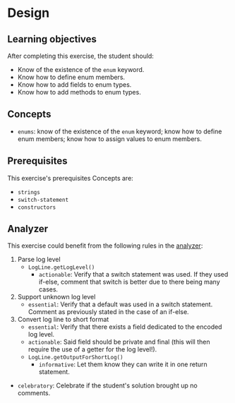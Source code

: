 # Design

## Learning objectives

After completing this exercise, the student should:

- Know of the existence of the `enum` keyword.
- Know how to define enum members.
- Know how to add fields to enum types.
- Know how to add methods to enum types.

## Concepts

- `enums`: know of the existence of the `enum` keyword; know how to define enum members; know how to assign values to enum members.

## Prerequisites

This exercise's prerequisites Concepts are:

- `strings`
- `switch-statement`
- `constructors`

## Analyzer

This exercise could benefit from the following rules in the [analyzer][analyzer]:

1. Parse log level
    - `LogLine.getLogLevel()`
       - `actionable`: Verify that a switch statement was used. If they used if-else, comment that switch is better due to there being many cases.
2. Support unknown log level
    - `essential`: Verify that a default was used in a switch statement. Comment as previously stated in the case of an if-else.
3. Convert log line to short format
    - `essential`: Verify that there exists a field dedicated to the encoded log level.
    - `actionable`: Said field should be private and final (this will then require the use of a getter for the log level!).
    - `LogLine.getOutputForShortLog()`
        - `informative`: Let them know they can write it in one return statement.
- `celebratory`: Celebrate if the student's solution brought up no comments.

[analyzer]: https://github.com/exercism/java-analyzer
